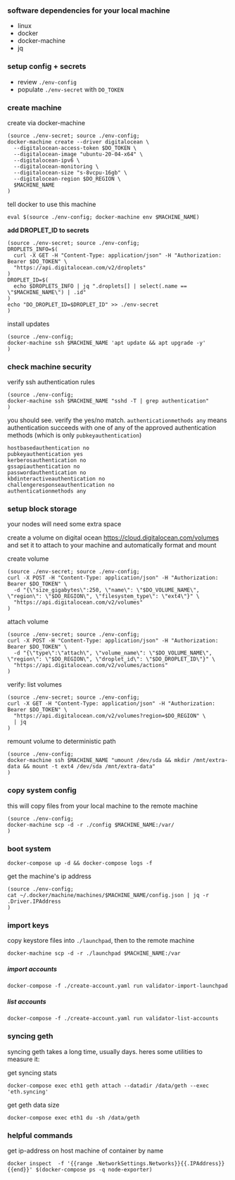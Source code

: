 
### software dependencies for your local machine

- linux
- docker
- docker-machine
- jq

### setup config + secrets

- review `./env-config`
- populate `./env-secret` with `DO_TOKEN`

### create machine

create via docker-machine
```
(source ./env-secret; source ./env-config;
docker-machine create --driver digitalocean \
  --digitalocean-access-token $DO_TOKEN \
  --digitalocean-image "ubuntu-20-04-x64" \
  --digitalocean-ipv6 \
  --digitalocean-monitoring \
  --digitalocean-size "s-8vcpu-16gb" \
  --digitalocean-region $DO_REGION \
  $MACHINE_NAME
)
```

tell docker to use this machine
```
eval $(source ./env-config; docker-machine env $MACHINE_NAME)
```

**add DROPLET_ID to secrets**

```
(source ./env-secret; source ./env-config;
DROPLETS_INFO=$(
  curl -X GET -H "Content-Type: application/json" -H "Authorization: Bearer $DO_TOKEN" \
  "https://api.digitalocean.com/v2/droplets"
)
DROPLET_ID=$(
  echo $DROPLETS_INFO | jq ".droplets[] | select(.name == \"$MACHINE_NAME\") | .id"
)
echo "DO_DROPLET_ID=$DROPLET_ID" >> ./env-secret
)
```

install updates
```
(source ./env-config;
docker-machine ssh $MACHINE_NAME 'apt update && apt upgrade -y'
)
```

### check machine security

verify ssh authentication rules
```
(source ./env-config;
docker-machine ssh $MACHINE_NAME "sshd -T | grep authentication"
)
```

you should see. verify the yes/no match.
`authenticationmethods any` means authentication succeeds with one of any of the approved authentication methods (which is only `pubkeyauthentication`)
```
hostbasedauthentication no
pubkeyauthentication yes
kerberosauthentication no
gssapiauthentication no
passwordauthentication no
kbdinteractiveauthentication no
challengeresponseauthentication no
authenticationmethods any
```


### setup block storage

your nodes will need some extra space

create a volume on digital ocean https://cloud.digitalocean.com/volumes
and set it to attach to your machine and automatically format and mount

create volume
```
(source ./env-secret; source ./env-config;
curl -X POST -H "Content-Type: application/json" -H "Authorization: Bearer $DO_TOKEN" \
  -d "{\"size_gigabytes\":250, \"name\": \"$DO_VOLUME_NAME\", \"region\": \"$DO_REGION\", \"filesystem_type\": \"ext4\"}" \
  "https://api.digitalocean.com/v2/volumes"
)
```

attach volume
```
(source ./env-secret; source ./env-config;
curl -X POST -H "Content-Type: application/json" -H "Authorization: Bearer $DO_TOKEN" \
  -d "{\"type\":\"attach\", \"volume_name\": \"$DO_VOLUME_NAME\", \"region\": \"$DO_REGION\", \"droplet_id\": \"$DO_DROPLET_ID\"}" \
  "https://api.digitalocean.com/v2/volumes/actions"
)
```

verify: list volumes
```
(source ./env-secret; source ./env-config;
curl -X GET -H "Content-Type: application/json" -H "Authorization: Bearer $DO_TOKEN" \
  "https://api.digitalocean.com/v2/volumes?region=$DO_REGION" \
  | jq
)
```

remount volume to deterministic path
```
(source ./env-config;
docker-machine ssh $MACHINE_NAME "umount /dev/sda && mkdir /mnt/extra-data && mount -t ext4 /dev/sda /mnt/extra-data"
)
```

### copy system config

this will copy files from your local machine to the remote machine

```
(source ./env-config;
docker-machine scp -d -r ./config $MACHINE_NAME:/var/
)
```

### boot system


```
docker-compose up -d && docker-compose logs -f
```

get the machine's ip address
```
(source ./env-config;
cat ~/.docker/machine/machines/$MACHINE_NAME/config.json | jq -r .Driver.IPAddress
)
```

### import keys

copy keystore files into `./launchpad`, then to the remote machine
```
docker-machine scp -d -r ./launchpad $MACHINE_NAME:/var
```

##### import accounts
```
docker-compose -f ./create-account.yaml run validator-import-launchpad
```

##### list accounts
```
docker-compose -f ./create-account.yaml run validator-list-accounts
```

### syncing geth

syncing geth takes a long time, usually days. heres some utilities to measure it:

get syncing stats
```
docker-compose exec eth1 geth attach --datadir /data/geth --exec 'eth.syncing'
```

get geth data size
```
docker-compose exec eth1 du -sh /data/geth
```


### helpful commands

get ip-address on host machine of container by name
```
docker inspect  -f '{{range .NetworkSettings.Networks}}{{.IPAddress}}{{end}}' $(docker-compose ps -q node-exporter)
```